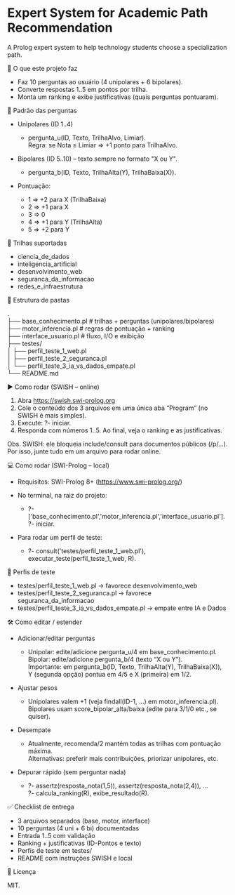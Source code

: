 # Expert System for Academic Path Recommendation

A Prolog expert system to help technology students choose a specialization path.

📌 O que este projeto faz

* Faz 10 perguntas ao usuário (4 unipolares + 6 bipolares).  
* Converte respostas 1..5 em pontos por trilha.  
* Monta um ranking e exibe justificativas (quais perguntas pontuaram).  

🧠 Padrão das perguntas

* Unipolares (ID 1..4)  
  * pergunta_u(ID, Texto, TrilhaAlvo, Limiar).  
  Regra: se Nota ≥ Limiar ⇒ +1 ponto para TrilhaAlvo.

* Bipolares (ID 5..10) – texto sempre no formato "X ou Y".  
   * pergunta_b(ID, Texto, TrilhaAlta(Y), TrilhaBaixa(X)).

* Pontuação:  
  * 1 ⇒ +2 para X (TrilhaBaixa)  
  * 2 ⇒ +1 para X  
  * 3 ⇒ 0  
  * 4 ⇒ +1 para Y (TrilhaAlta)  
  * 5 ⇒ +2 para Y  

🎯 Trilhas suportadas

* ciencia_de_dados  
* inteligencia_artificial  
* desenvolvimento_web  
* seguranca_da_informacao  
* redes_e_infraestrutura  

📁 Estrutura de pastas

.  
├── base_conhecimento.pl          # trilhas + perguntas (unipolares/bipolares)  
├── motor_inferencia.pl           # regras de pontuação + ranking  
├── interface_usuario.pl          # fluxo, I/O e exibição  
├── testes/  
│   ├── perfil_teste_1_web.pl  
│   ├── perfil_teste_2_seguranca.pl  
│   └── perfil_teste_3_ia_vs_dados_empate.pl  
└── README.md  

▶️ Como rodar (SWISH – online)

1. Abra https://swish.swi-prolog.org
2. Cole o conteúdo dos 3 arquivos em uma única aba “Program” (no SWISH é mais simples).
3. Execute: ?- iniciar.
4. Responda com números 1..5. Ao final, veja o ranking e as justificativas.

Obs. SWISH: ele bloqueia include/consult para documentos públicos (/p/...). Por isso, junte tudo em um arquivo para rodar online.

💻 Como rodar (SWI-Prolog – local)

* Requisitos: SWI-Prolog 8+ (https://www.swi-prolog.org/)

* No terminal, na raiz do projeto:  
  * ?- ['base_conhecimento.pl','motor_inferencia.pl','interface_usuario.pl'].
?- iniciar.

* Para rodar um perfil de teste:  
  * ?- consult('testes/perfil_teste_1_web.pl'),
   executar_teste(perfil_teste_1_web, R).

🧪 Perfis de teste

* testes/perfil_teste_1_web.pl → favorece desenvolvimento_web  
* testes/perfil_teste_2_seguranca.pl → favorece seguranca_da_informacao  
* testes/perfil_teste_3_ia_vs_dados_empate.pl → empate entre IA e Dados  

🛠️ Como editar / estender

* Adicionar/editar perguntas  
   * Unipolar: edite/adicione pergunta_u/4 em base_conhecimento.pl.  
    Bipolar: edite/adicione pergunta_b/4 (texto “X ou Y”).  
      Importante: em pergunta_b(ID, Texto, TrilhaAlta(Y), TrilhaBaixa(X)),  
      Y (segunda opção) pontua em 4/5 e X (primeira) em 1/2.  

* Ajustar pesos  
    * Unipolares valem +1 (veja findall(ID-1, ...) em motor_inferencia.pl).  
  Bipolares usam score_bipolar_alta/baixa (edite para 3/1/0 etc., se quiser).  
  
* Desempate  
  * Atualmente, recomenda/2 mantém todas as trilhas com pontuação máxima.  
  Alternativas: preferir mais contribuições, priorizar unipolares, etc.  

* Depurar rápido (sem perguntar nada)  
     * ?- assertz(resposta_nota(1,5)), assertz(resposta_nota(2,4)), ...  
  ?- calcula_ranking(R), exibe_resultado(R).  

✅ Checklist de entrega

* 3 arquivos separados (base, motor, interface)  
* 10 perguntas (4 uni + 6 bi) documentadas  
* Entrada 1..5 com validação  
* Ranking + justificativas (ID-Pontos e texto)  
* Perfis de teste em testes/  
* README com instruções SWISH e local  

📄 Licença

MIT.  
